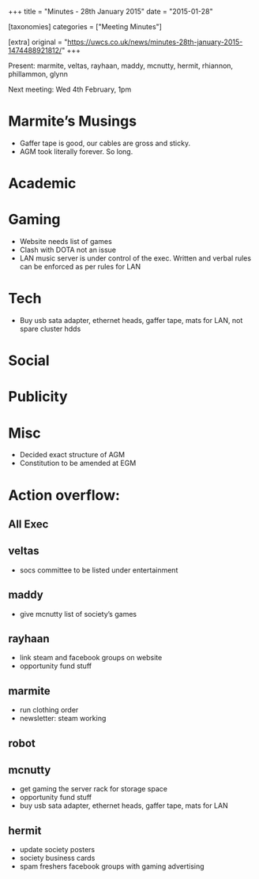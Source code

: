 +++
title = "Minutes - 28th January 2015"
date = "2015-01-28"

[taxonomies]
categories = ["Meeting Minutes"]

[extra]
original = "https://uwcs.co.uk/news/minutes-28th-january-2015-1474488921812/"
+++

Present: marmite, veltas, rayhaan, maddy, mcnutty, hermit, rhiannon, phillammon, glynn

Next meeting: Wed 4th February, 1pm

# Marmite’s Musings

  - Gaffer tape is good, our cables are gross and sticky.
  - AGM took literally forever. So long.

# Academic

# Gaming

  - Website needs list of games
  - Clash with DOTA not an issue
  - LAN music server is under control of the exec. Written and verbal rules can be enforced as per rules for LAN

# Tech

  - Buy usb sata adapter, ethernet heads, gaffer tape, mats for LAN, not spare cluster hdds

# Social

# Publicity

# Misc

  - Decided exact structure of AGM
  - Constitution to be amended at EGM

# Action overflow:

## All Exec

## veltas

  - socs committee to be listed under entertainment

## maddy

  - give mcnutty list of society’s games

## rayhaan

  - link steam and facebook groups on website
  - opportunity fund stuff

## marmite

  - run clothing order
  - newsletter: steam working

## robot

## mcnutty

  - get gaming the server rack for storage space
  - opportunity fund stuff
  - buy usb sata adapter, ethernet heads, gaffer tape, mats for LAN

## hermit

  - update society posters
  - society business cards
  - spam freshers facebook groups with gaming advertising
